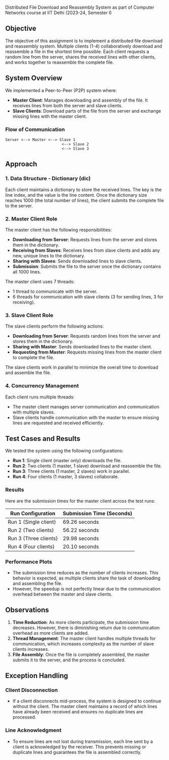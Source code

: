 Distributed File Download and Reassembly System as part of Computer Networks course at IIT Delhi (2023-24, Semester I)

## Objective

The objective of this assignment is to implement a distributed file download and reassembly system. Multiple clients (1-4) collaboratively download and reassemble a file in the shortest time possible. Each client requests a random line from the server, shares the received lines with other clients, and works together to reassemble the complete file.

## System Overview

We implemented a Peer-to-Peer (P2P) system where:
- **Master Client**: Manages downloading and assembly of the file. It receives lines from both the server and slave clients.
- **Slave Clients**: Download parts of the file from the server and exchange missing lines with the master client.

### Flow of Communication

```plaintext
Server <--> Master <--> Slave 1
                         <--> Slave 2
                         <--> Slave 3
```

## Approach

### 1. **Data Structure - Dictionary (dic)**

Each client maintains a dictionary to store the received lines. The key is the line index, and the value is the line content. Once the dictionary size reaches 1000 (the total number of lines), the client submits the complete file to the server.

### 2. **Master Client Role**

The master client has the following responsibilities:
- **Downloading from Server**: Requests lines from the server and stores them in the dictionary.
- **Receiving from Slaves**: Receives lines from slave clients and adds any new, unique lines to the dictionary.
- **Sharing with Slaves**: Sends downloaded lines to slave clients.
- **Submission**: Submits the file to the server once the dictionary contains all 1000 lines.

The master client uses 7 threads:
- 1 thread to communicate with the server.
- 6 threads for communication with slave clients (3 for sending lines, 3 for receiving).

### 3. **Slave Client Role**

The slave clients perform the following actions:
- **Downloading from Server**: Requests random lines from the server and stores them in the dictionary.
- **Sharing with Master**: Sends downloaded lines to the master client.
- **Requesting from Master**: Requests missing lines from the master client to complete the file.

The slave clients work in parallel to minimize the overall time to download and assemble the file.

### 4. **Concurrency Management**

Each client runs multiple threads:
- The master client manages server communication and communication with multiple slaves.
- Slave clients handle communication with the master to ensure missing lines are requested and received efficiently.

## Test Cases and Results

We tested the system using the following configurations:
- **Run 1**: Single client (master only) downloads the file.
- **Run 2**: Two clients (1 master, 1 slave) download and reassemble the file.
- **Run 3**: Three clients (1 master, 2 slaves) work in parallel.
- **Run 4**: Four clients (1 master, 3 slaves) collaborate.

### Results

Here are the submission times for the master client across the test runs:

| Run Configuration     | Submission Time (Seconds) |
|-----------------------|---------------------------|
| Run 1 (Single client)  | 69.26 seconds             |
| Run 2 (Two clients)    | 56.22 seconds             |
| Run 3 (Three clients)  | 29.98 seconds             |
| Run 4 (Four clients)   | 20.10 seconds             |

### Performance Plots

- The submission time reduces as the number of clients increases. This behavior is expected, as multiple clients share the task of downloading and assembling the file.
- However, the speedup is not perfectly linear due to the communication overhead between the master and slave clients.

## Observations

1. **Time Reduction**: As more clients participate, the submission time decreases. However, there is diminishing return due to communication overhead as more clients are added.
2. **Thread Management**: The master client handles multiple threads for communication, which increases complexity as the number of slave clients increases.
3. **File Assembly**: Once the file is completely assembled, the master submits it to the server, and the process is concluded.

## Exception Handling

### Client Disconnection
- If a client disconnects mid-process, the system is designed to continue without the client. The master client maintains a record of which lines have already been received and ensures no duplicate lines are processed.

### Line Acknowledgment
- To ensure lines are not lost during transmission, each line sent by a client is acknowledged by the receiver. This prevents missing or duplicate lines and guarantees the file is assembled correctly.

